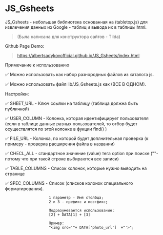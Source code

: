 # JS_Gsheets

JS_Gsheets - небольшая библиотека основанная на (tabletop.js)
для извлечения данных из Google - таблиц и вывода их в таблицы html.

> (Была написана для конструктора сайтов - Tilda)

Github Page Demo:

> https://albertsadykovofficial.github.io/JS_Gsheets/index.html

Примечание к использованию
  
:white_check_mark: Можно использовать как набор разнородных файлов из каталога js.

:white_check_mark: Можно использовать файл lib/JS_Gsheets.js как (ВСЕ В ОДНОМ).

Настройки:
    
:white_check_mark: SHEET_URL - Ключ ссылки на таблицу (таблица должна быть публичной)

:white_check_mark: USER_COLUMN - Колонка, которая идентифицирует пользователя (если
                      в таблице данные разных пользователей, то отбор будет
                      осуществлятся по этой колонке в фукции find() )

:white_check_mark: FILE_URL - Колонка, по которой будет доплнительная проверка
                   (к примеру - проверка расширения файла в названии)

:white_check_mark: CHECL_ALL - стандартное значение (value) тега option при поиске
                    (""-потому что при такой строке выбираются все записи)

:white_check_mark: TABLE_COLUMNS - Список колонок, которые нужно выводить на странице

:white_check_mark: SPEC_COLUMNS - Список (списков колонок специального форматирования).
                       
                        1 параметр - Имя столбца; 
                        2 и 3 - префикс и постфикс;

                        Подразумевается использование:
                        [2] + DATA[1] + [3]

                        Пример:
                        "<img src='"+ DATA['photo_url']  +"'>";        